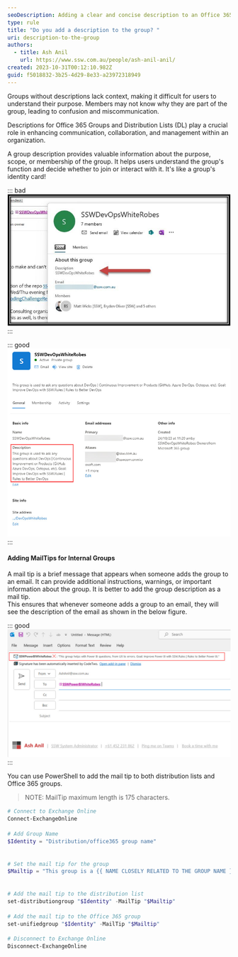 ```yaml
---
seoDescription: Adding a clear and concise description to an Office 365 Group or Distribution List enhances communication, collaboration, and management within an organization by providing context about its purpose and scope.
type: rule
title: "Do you add a description to the group? "
uri: description-to-the-group
authors:
  - title: Ash Anil
    url: https://www.ssw.com.au/people/ash-anil-anil/
created: 2023-10-31T00:12:10.982Z
guid: f5018832-3b25-4d29-8e33-a23972318949
---
```


Groups without descriptions lack context, making it difficult for users to understand their purpose.
Members may not know why they are part of the group, leading to confusion and miscommunication.

Descriptions for Office 365 Groups and Distribution Lists (DL) play a crucial role in enhancing communication, collaboration, and management within an organization.

<!--endintro-->

A group description provides valuable information about the purpose, scope, or membership of the group. It helps users understand the group's function and decide whether to join or interact with it. It's like a group's identity card!

::: bad
![Figure: Bad example - Group with no description ](bad-example-no-description.jpg)
:::

::: good
![Figure: Good example - Group with description](good-example-with-description.jpg)
:::

#### Adding MailTips for Internal Groups

A mail tip is a brief message that appears when someone adds the group to an email. It can provide additional instructions, warnings, or important information about the group. It is better to add the group description as a mail tip.\
This ensures that whenever someone adds a group to an email, they will see the description of the email as shown in the below figure.

::: good
![Figure: Good Example - Red Box shows the mail tip which is the group description](good-example-mail-tip.jpg)
:::

You can use PowerShell to add the mail tip to both distribution lists and Office 365 groups.

> NOTE: MailTip maximum length is 175 characters.

```powershell
# Connect to Exchange Online
Connect-ExchangeOnline

# Add Group Name
$Identity = "Distribution/office365 group name"


# Set the mail tip for the group
$Mailtip = "This group is a {{ NAME CLOSELY RELATED TO THE GROUP NAME }} group for {{ REASON FOR GROUP EXISTING }}. Goal: {{ WHAT IS THE GOAL/OBJECTIVE OF THE GROUP }}."


# Add the mail tip to the distribution list
set-distributiongroup "$Identity" -MailTip "$Mailtip"

# Add the mail tip to the Office 365 group
set-unifiedgroup "$Identity" -MailTip "$Mailtip"

# Disconnect to Exchange Online
Disconnect-ExchangeOnline
```
